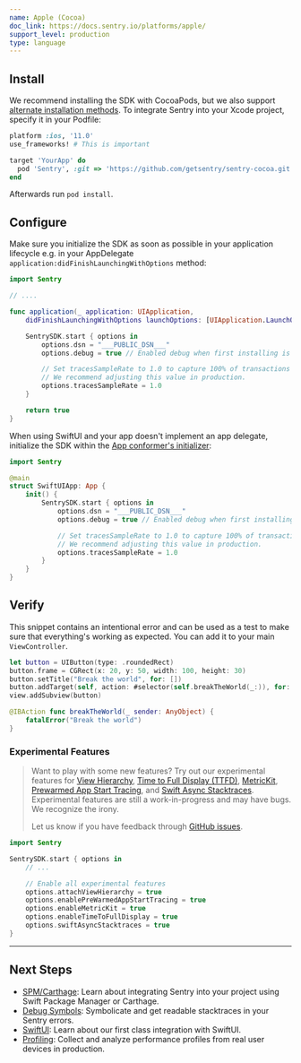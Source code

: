 ```yaml
---
name: Apple (Cocoa)
doc_link: https://docs.sentry.io/platforms/apple/
support_level: production
type: language
---
```


## Install

We recommend installing the SDK with CocoaPods, but we also support [alternate installation methods](/platforms/apple/install/). To integrate Sentry into your Xcode project, specify it in your Podfile:

```ruby
platform :ios, '11.0'
use_frameworks! # This is important

target 'YourApp' do
  pod 'Sentry', :git => 'https://github.com/getsentry/sentry-cocoa.git', :tag => '{{@inject packages.version('sentry.cocoa') }}'
end
```

Afterwards run `pod install`.

## Configure

Make sure you initialize the SDK as soon as possible in your application lifecycle e.g. in your AppDelegate `application:didFinishLaunchingWithOptions` method:

```swift {tabTitle:Swift}
import Sentry

// ....

func application(_ application: UIApplication,
    didFinishLaunchingWithOptions launchOptions: [UIApplication.LaunchOptionsKey: Any]?) -> Bool {

    SentrySDK.start { options in
        options.dsn = "___PUBLIC_DSN___"
        options.debug = true // Enabled debug when first installing is always helpful

        // Set tracesSampleRate to 1.0 to capture 100% of transactions for performance monitoring.
        // We recommend adjusting this value in production.
        options.tracesSampleRate = 1.0
    }

    return true
}
```

When using SwiftUI and your app doesn't implement an app delegate, initialize the SDK within the [App conformer's initializer](<https://developer.apple.com/documentation/swiftui/app/main()>):

```swift
import Sentry

@main
struct SwiftUIApp: App {
    init() {
        SentrySDK.start { options in
            options.dsn = "___PUBLIC_DSN___"
            options.debug = true // Enabled debug when first installing is always helpful

            // Set tracesSampleRate to 1.0 to capture 100% of transactions for performance monitoring.
            // We recommend adjusting this value in production.
            options.tracesSampleRate = 1.0
        }
    }
}
```

## Verify

This snippet contains an intentional error and can be used as a test to make sure that everything's working as expected. You can add it to your main `ViewController`.

```swift
let button = UIButton(type: .roundedRect)
button.frame = CGRect(x: 20, y: 50, width: 100, height: 30)
button.setTitle("Break the world", for: [])
button.addTarget(self, action: #selector(self.breakTheWorld(_:)), for: .touchUpInside)
view.addSubview(button)

@IBAction func breakTheWorld(_ sender: AnyObject) {
    fatalError("Break the world")
}
```

### Experimental Features

> Want to play with some new features? Try out our experimental features for [View Hierarchy](/platforms/apple/guides/ios/enriching-events/viewhierarchy/), [Time to Full Display (TTFD)](/platforms/apple/guides/ios/performance/instrumentation/automatic-instrumentation/#time-to-full-display), [MetricKit](/platforms/apple/guides/watchos/configuration/metric-kit/), [Prewarmed App Start Tracing](https://docs.sentry.io/platforms/apple/performance/instrumentation/automatic-instrumentation/#prewarmed-app-start-tracing), and [Swift Async Stacktraces](/platforms/apple/guides/ios/#stitch-together-swift-concurrency-stack-traces). Experimental features are still a work-in-progress and may have bugs. We recognize the irony.
>
> Let us know if you have feedback through [GitHub issues](https://github.com/getsentry/sentry-cocoa/issues).

```swift {tabTitle:Swift}
import Sentry

SentrySDK.start { options in
    // ...

    // Enable all experimental features
    options.attachViewHierarchy = true
    options.enablePreWarmedAppStartTracing = true
    options.enableMetricKit = true
    options.enableTimeToFullDisplay = true
    options.swiftAsyncStacktraces = true
}
```

---

## Next Steps

- [SPM/Carthage](/platforms/apple/install/): Learn about integrating Sentry into your project using Swift Package Manager or Carthage.
- [Debug Symbols](/platforms/apple/dsym/): Symbolicate and get readable stacktraces in your Sentry errors.
- [SwiftUI](/platforms/apple/performance/instrumentation/swiftui-instrumentation/): Learn about our first class integration with SwiftUI.
- [Profiling](/platforms/apple/profiling/): Collect and analyze performance profiles from real user devices in production.
